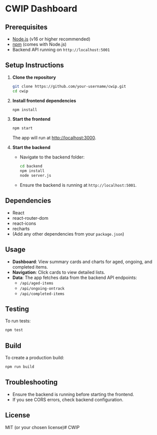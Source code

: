 # CWIP Dashboard

## Prerequisites

- [Node.js](https://nodejs.org/) (v16 or higher recommended)
- [npm](https://www.npmjs.com/) (comes with Node.js)
- Backend API running on `http://localhost:5001`

## Setup Instructions

1. **Clone the repository**
   ```sh
   git clone https://github.com/your-username/cwip.git
   cd cwip
   ```

2. **Install frontend dependencies**
   ```sh
   npm install
   ```

3. **Start the frontend**
   ```sh
   npm start
   ```
   The app will run at [http://localhost:3000](http://localhost:3000).

4. **Start the backend**
   - Navigate to the backend folder:
     ```sh
     cd backend
     npm install
     node server.js
     ```
   - Ensure the backend is running at `http://localhost:5001`.

## Dependencies

- React
- react-router-dom
- react-icons
- recharts
- (Add any other dependencies from your `package.json`)

## Usage

- **Dashboard**: View summary cards and charts for aged, ongoing, and completed items.
- **Navigation**: Click cards to view detailed lists.
- **Data**: The app fetches data from the backend API endpoints:
  - `/api/aged-items`
  - `/api/ongoing-ontrack`
  - `/api/completed-items`

## Testing

To run tests:
```sh
npm test
```

## Build

To create a production build:
```sh
npm run build
```

## Troubleshooting

- Ensure the backend is running before starting the frontend.
- If you see CORS errors, check backend configuration.

## License

MIT (or your chosen license)#   C W I P  
 